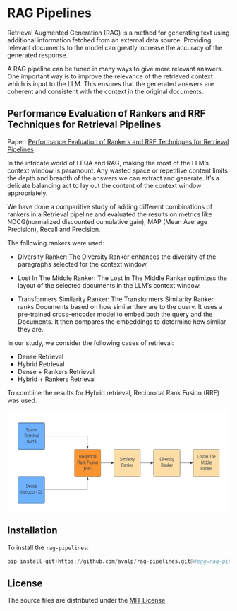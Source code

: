 # RAG Pipelines

Retrieval Augmented Generation (RAG) is a method for generating text using additional information fetched from an external data source. Providing relevant documents to the model can greatly increase the accuracy of the generated response.

A RAG pipeline can be tuned in many ways to give more relevant answers. One important way is to improve the relevance of the retrieved context which is input to the LLM. This ensures that the generated answers are coherent and consistent with the context in the original documents.

## Performance Evaluation of Rankers and RRF Techniques for Retrieval Pipelines

Paper: [Performance Evaluation of Rankers and RRF Techniques for Retrieval Pipelines](https://github.com/avnlp/rag-pipelines/blob/main/rankers_rrf.pdf)

In the intricate world of LFQA and RAG, making the most of the LLM’s context window is paramount. Any wasted space or repetitive content limits the depth and breadth of the answers we can extract and generate. It’s a delicate balancing act to lay out the content of the context window appropriately. 

We have done a comparitive study of adding different combinations of rankers in a Retrieval pipeline and evaluated the results on metrics like NDCG(normalized
discounted cumulative gain), MAP (Mean Average Precision), Recall and Precision.

The following rankers were used:

- Diversity Ranker: The Diversity Ranker enhances the diversity of the paragraphs selected for the context window.

- Lost In The Middle Ranker: The Lost In The Middle Ranker optimizes the layout of the selected documents in the LLM’s context window.

- Transformers Similarity Ranker: The Transformers Similarity Ranker ranks Documents based on how similar they are to the query. It uses a pre-trained cross-encoder model to embed both the query and the Documents. It then compares the embeddings to determine how similar they are.

In our study, we consider the following cases of retrieval:

- Dense Retrieval
- Hybrid Retrieval
- Dense + Rankers Retrieval
- Hybrid + Rankers Retrieval

To combine the results for Hybrid retrieval, Reciprocal Rank Fusion (RRF) was used.

<img src="plots/ranker_pipeline.jpg" alt="Pipeline with Rankers" align="middle" width="700" height="230">



## Installation

To install the `rag-pipelines`:
```python 
pip install git+https://github.com/avnlp/rag-pipelines.git@#egg=rag-pipelines
```

## License

The source files are distributed under the [MIT License](https://github.com/avnlp/rag-pipelines/blob/main/LICENSE).
